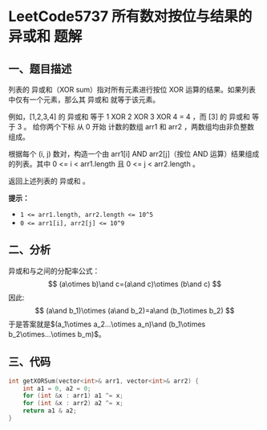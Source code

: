 # LeetCode5737 所有数对按位与结果的异或和 题解

## 一、题目描述

列表的 异或和（XOR sum）指对所有元素进行按位 XOR 运算的结果。如果列表中仅有一个元素，那么其 异或和 就等于该元素。

例如，[1,2,3,4] 的 异或和 等于 1 XOR 2 XOR 3 XOR 4 = 4 ，而 [3] 的 异或和 等于 3 。
给你两个下标 从 0 开始 计数的数组 arr1 和 arr2 ，两数组均由非负整数组成。

根据每个 (i, j) 数对，构造一个由 arr1[i] AND arr2[j]（按位 AND 运算）结果组成的列表。其中 0 <= i < arr1.length 且 0 <= j < arr2.length 。

返回上述列表的 异或和 。

**提示：**

- `1 <= arr1.length, arr2.length <= 10^5`
- `0 <= arr1[i], arr2[j] <= 10^9`



## 二、分析

异或和与之间的分配率公式：
$$
(a\otimes b)\and c=(a\and c)\otimes (b\and c)
$$
因此:
$$
(a\and b_1)\otimes (a\and b_2)=a\and (b_1\otimes b_2)
$$
于是答案就是$(a_1\otimes a_2...\otimes a_n)\and (b_1\otimes b_2\otimes...\otimes b_m)$。



## 三、代码

```c++
int getXORSum(vector<int>& arr1, vector<int>& arr2) {
    int a1 = 0, a2 = 0;
    for (int &x : arr1) a1 ^= x;
    for (int &x : arr2) a2 ^= x;
    return a1 & a2;
}
```

